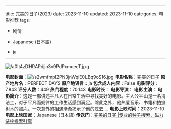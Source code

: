 
---
title: 完美的日子(2023)
date: 2023-11-10
updated: 2023-11-10
categories: 电影推荐
tags:

- 剧情

- Japanese (日本語)
- ja
---

<img src="https://image.tmdb.org/t/p/original/a0It4zDHRAPdjjn3v9PdPxmuecT.jpg" alt="/a0It4zDHRAPdjjn3v9PdPxmuecT.jpg" title="/a0It4zDHRAPdjjn3v9PdPxmuecT.jpg">

**电影封面**：<img src="https://image.tmdb.org/t/p/w200/s2wmfmpI2PN3jnWqiE0LBq9oS16.jpg" alt="/s2wmfmpI2PN3jnWqiE0LBq9oS16.jpg" title="/s2wmfmpI2PN3jnWqiE0LBq9oS16.jpg">
**电影名称**：完美的日子
**原产地片名**：PERFECT DAYS
**原产地语言**：ja
**包含成人内容**：False
**电影评分**：7.843
**评分人数**：449
**热门程度**：70.143
**电影时长**：
**电影导演**：
**电影主演**：
**电影简介**：这是一部讲述平凡人在日常生活中寻找美好的电影。主人公平山是一名清洁工，对于平凡而规律的工作生活感到满足。除此之外，他热爱音乐、书籍和拍摄树木的照片。一次意外的相遇渐渐揭示了他的过去….
**电影上映时间**：2023-11-10
**电影上映国家**：Japanese (日本語)
**传送门**：[完美的日子 |专业的种子搜索、磁力链接搜索引擎](https://movie.amd794.com:2083/?search=PERFECT%20DAYS&ordering=&mode=match_phrase&page_size=10&page=1)

